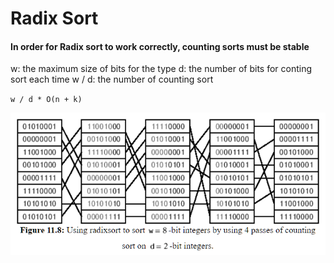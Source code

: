 # Radix Sort

<h4>In order for Radix sort to work correctly, counting sorts must be stable</h4>
w: the maximum size of bits for the type
d: the number of bits for conting sort each time 
w / d: the number of counting sort

`w / d * O(n + k)`

<img src="/images/RadixSort.png">
